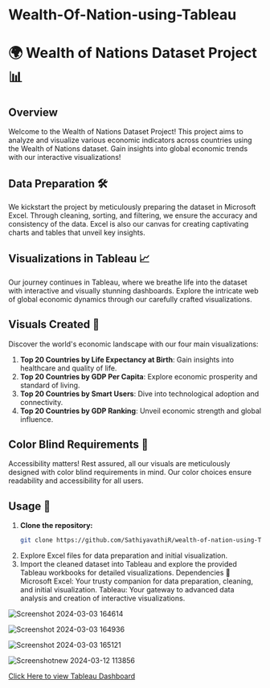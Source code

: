 # Wealth-Of-Nation-using-Tableau
# 🌍 Wealth of Nations Dataset Project 📊

## Overview
Welcome to the Wealth of Nations Dataset Project! This project aims to analyze and visualize various economic indicators across countries using the Wealth of Nations dataset. Gain insights into global economic trends with our interactive visualizations!

## Data Preparation 🛠️
We kickstart the project by meticulously preparing the dataset in Microsoft Excel. Through cleaning, sorting, and filtering, we ensure the accuracy and consistency of the data. Excel is also our canvas for creating captivating charts and tables that unveil key insights.

## Visualizations in Tableau 📈
Our journey continues in Tableau, where we breathe life into the dataset with interactive and visually stunning dashboards. Explore the intricate web of global economic dynamics through our carefully crafted visualizations.

## Visuals Created 🎨
Discover the world's economic landscape with our four main visualizations:

1. **Top 20 Countries by Life Expectancy at Birth**: Gain insights into healthcare and quality of life.
2. **Top 20 Countries by GDP Per Capita**: Explore economic prosperity and standard of living.
3. **Top 20 Countries by Smart Users**: Dive into technological adoption and connectivity.
4. **Top 20 Countries by GDP Ranking**: Unveil economic strength and global influence.

## Color Blind Requirements 🎨
Accessibility matters! Rest assured, all our visuals are meticulously designed with color blind requirements in mind. Our color choices ensure readability and accessibility for all users.

## Usage 🚀
1. **Clone the repository:**
   ```bash
   git clone https://github.com/SathiyavathiR/wealth-of-nation-using-Tableau.git
2. Explore Excel files for data preparation and initial visualization.
3. Import the cleaned dataset into Tableau and explore the provided Tableau workbooks for detailed visualizations.
Dependencies 🛒
Microsoft Excel: Your trusty companion for data preparation, cleaning, and initial visualization.
Tableau: Your gateway to advanced data analysis and creation of interactive visualizations.

![Screenshot 2024-03-03 164614](https://github.com/SathiyavathiR/Wealth-Of-Nation-using-Tableau/assets/107551488/3091d192-69e3-4499-bd9b-9a12f6dc898b)

![Screenshot 2024-03-03 164936](https://github.com/SathiyavathiR/Wealth-Of-Nation-using-Tableau/assets/107551488/47fb6bcf-5351-413b-9933-6d6d503eefcf)

![Screenshot 2024-03-03 165121](https://github.com/SathiyavathiR/Wealth-Of-Nation-using-Tableau/assets/107551488/e9e230fc-dc2d-42ce-a95d-8be4d0337e21)

![Screenshotnew 2024-03-12 113856](https://github.com/SathiyavathiR/Wealth-Of-Nation-using-Tableau/assets/107551488/0fab2221-66e0-470f-be80-a30876253d4c)

[Click Here to view Tableau Dashboard](https://public.tableau.com/shared/XB5S3F2F5?:display_count=n&:origin=viz_share_link)






